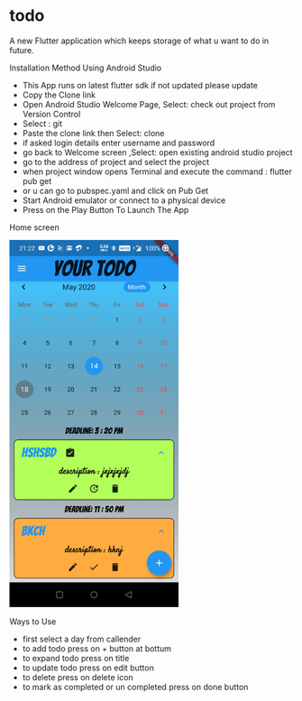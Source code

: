 # todo
 

A new Flutter application which keeps storage of what u want to do in future.

Installation Method Using Android Studio
 * This App runs on latest flutter sdk if not updated please update
 * Copy the Clone link 
 * Open Android Studio Welcome Page, Select: check out project from Version Control  
 * Select : git
 * Paste the clone link then Select: clone
 * if asked login details enter username and password 
 * go back to Welcome screen ,Select: open existing android studio project
 * go to the address of project and select the project
 * when project window opens Terminal and execute the command : flutter pub get
 * or u can go to pubspec.yaml and click on Pub Get
 * Start Android emulator or connect to a physical device
 * Press on the Play Button To Launch The App 

Home screen

<img src="images/Screenshot_20200518-212208.jpg" width ="300">

Ways to Use
* first select a day from callender
* to add todo press on + button at bottum
* to expand todo press on title
* to update  todo press on edit button
* to delete press on delete icon 
* to mark as completed or un completed press on done button
